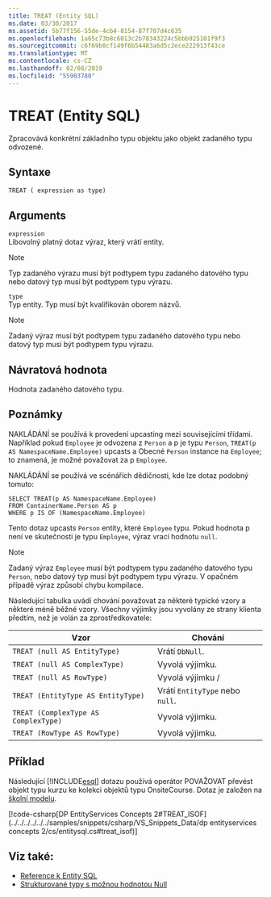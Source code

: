 ```yaml
---
title: TREAT (Entity SQL)
ms.date: 03/30/2017
ms.assetid: 5b77f156-55de-4cb4-8154-87f707d4c635
ms.openlocfilehash: 1a65c73b8c6013c2b78343224c5bbb925101f9f3
ms.sourcegitcommit: c6f69b0cf149f6b54483a6d5c2ece222913f43ce
ms.translationtype: MT
ms.contentlocale: cs-CZ
ms.lasthandoff: 02/08/2019
ms.locfileid: "55903780"
---
```

# <a name="treat-entity-sql"></a>TREAT (Entity SQL)
Zpracovává konkrétní základního typu objektu jako objekt zadaného typu odvozené.  
  
## <a name="syntax"></a>Syntaxe  
  
```  
TREAT ( expression as type)  
```  
  
## <a name="arguments"></a>Arguments  
 `expression`  
 Libovolný platný dotaz výraz, který vrátí entity.  
  
> [!NOTE]
>  Typ zadaného výrazu musí být podtypem typu zadaného datového typu nebo datový typ musí být podtypem typu výrazu.  
  
 `type`  
 Typ entity. Typ musí být kvalifikován oborem názvů.  
  
> [!NOTE]
>  Zadaný výraz musí být podtypem typu zadaného datového typu nebo datový typ musí být podtypem typu výrazu.  
  
## <a name="return-value"></a>Návratová hodnota  
 Hodnota zadaného datového typu.  
  
## <a name="remarks"></a>Poznámky  
 NAKLÁDÁNÍ se používá k provedení upcasting mezi souvisejícími třídami. Například pokud `Employee` je odvozena z `Person` a p je typu `Person`, `TREAT(p AS NamespaceName.Employee)` upcasts a Obecné `Person` instance na `Employee`; to znamená, je možné považovat za p `Employee`.  
  
 NAKLÁDÁNÍ se používá ve scénářích dědičnosti, kde lze dotaz podobný tomuto:  
  
```  
SELECT TREAT(p AS NamespaceName.Employee)  
FROM ContainerName.Person AS p  
WHERE p IS OF (NamespaceName.Employee)   
```  
  
 Tento dotaz upcasts `Person` entity, které `Employee` typu. Pokud hodnota p není ve skutečnosti je typu `Employee`, výraz vrací hodnotu `null`.  
  
> [!NOTE]
>  Zadaný výraz `Employee` musí být podtypem typu zadaného datového typu `Person`, nebo datový typ musí být podtypem typu výrazu. V opačném případě výraz způsobí chybu kompilace.  
  
 Následující tabulka uvádí chování považovat za některé typické vzory a některé méně běžné vzory. Všechny výjimky jsou vyvolány ze strany klienta předtím, než je volán za zprostředkovatele:  
  
|Vzor|Chování|  
|-------------|--------------|  
|`TREAT (null AS EntityType)`|Vrátí `DbNull`.|  
|`TREAT (null AS ComplexType)`|Vyvolá výjimku.|  
|`TREAT (null AS RowType)`|Vyvolá výjimku /|  
|`TREAT (EntityType AS EntityType)`|Vrátí `EntityType` nebo `null`.|  
|`TREAT (ComplexType AS ComplexType)`|Vyvolá výjimku.|  
|`TREAT (RowType AS RowType)`|Vyvolá výjimku.|  
  
## <a name="example"></a>Příklad  
 Následující [!INCLUDE[esql](../../../../../../includes/esql-md.md)] dotazu používá operátor POVAŽOVAT převést objekt typu kurzu ke kolekci objektů typu OnsiteCourse. Dotaz je založen na [školní modelu](https://docs.microsoft.com/previous-versions/dotnet/netframework-4.0/bb896300(v=vs.100)).  
  
 [!code-csharp[DP EntityServices Concepts 2#TREAT_ISOF](../../../../../../samples/snippets/csharp/VS_Snippets_Data/dp entityservices concepts 2/cs/entitysql.cs#treat_isof)]  
  
## <a name="see-also"></a>Viz také:
- [Reference k Entity SQL](../../../../../../docs/framework/data/adonet/ef/language-reference/entity-sql-reference.md)
- [Strukturované typy s možnou hodnotou Null](../../../../../../docs/framework/data/adonet/ef/language-reference/nullable-structured-types-entity-sql.md)
